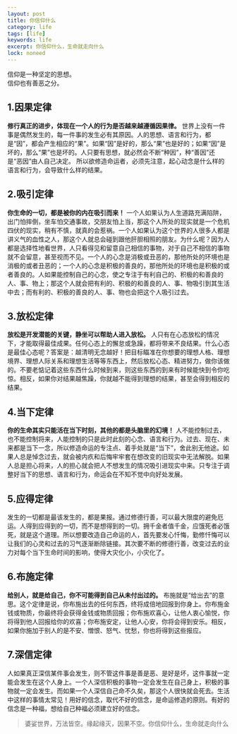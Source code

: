 ```yaml
---
layout: post
title: 你信仰什么
category: life
tags: [life]
keywords: life
excerpt: 你信仰什么，生命就走向什么
lock: noneed
---
```

信仰是一种坚定的思想。  
信仰也有善恶之分。  
## 1.因果定律   
**修行真正的进步，体现在一个人的行为是否越来越遵循因果律。**
世界上没有一件事是偶然发生的，每一件事的发生必有其原因。人的思想、语言和行为，都是“因”，都会产生相应的“果”。如果“因”是好的，那么“果”也是好的；如果“因”是坏的，那么“果”也是坏的。人只要有思想，就必然会不断“种因”，种“善因”还是“恶因”由人自己决定。
所以欲修造命运者，必须先注意，起心动念是什么样的语言和行为，会导致什么样的结果。

## 2.吸引定律  
**你生命的一切，都是被你的内在吸引而来！**
一个人如果认为人生道路充满陷阱，出门怕摔倒，坐车怕交通事故，交朋友怕上当，那这个人所处的现实就是一个危机四伏的现实，稍有不慎，就真的会惹祸。一个人如果认为这个世界的人很多人都是讲义气的血性之人，那这个人就总会碰到跟他肝胆相照的朋友。为什么呢？因为人都是选择性地看世界，人只看得见和留意自己相信的事物，对于自己不相信的事物就不会留意，甚至视而不见。一个人的心念是消极或丑恶的，那他所处的环境也是消极的或者丑恶的；一个人的心念是积极的善良的，那他所处的环境也是积极的或者善良的。人如果能控制自己的心念，使之专注于有利自己的、积极的和善良的人、事、物上；那这个人就会把有利的、积极的和善良的人、事、物吸引到其生活中去；而有利的、积极的善良的人、事、物也会把这个人吸引过去。

## 3.放松定律
**放松是开发潜能的关键，静坐可以帮助人进入放松。**
人只有在心态放松的情况下，才能取得最佳成果。任何心态上的懈怠或急躁，都将带来不良结果。什么心态是最佳心态呢？答案是：越清明无念越好！把目标瞄准在你想要的理想人格、理想境界、理想人际关系和理想生活等等东西上，然后放松心态、精进努力，做你该做的。不要老惦记着这些东西什么时候到来，则这些东西的到来有时候能快到令你吃惊。相反，如果你对结果越焦躁，你就越不能得到理想的结果，甚至会得到相反的结果。

## 4.当下定律
**你的生命其实只能活在当下时刻，其他的都是头脑里的幻境！**
人不能控制过去，也不能控制将来，人能控制的只是此时此刻的心念、语言和行为。过去、现在、未来都是当下一念，所以修造命运的专注点、着手处就是“当下”，舍此别无他途。如果人总是悼念过去，就会被内疚和后悔牢牢套在想改变的旧现实中无法解脱。如果人总是担心将来，人的担心就会把人不想发生的情况吸引进现实中来。只专注于调整好当下的思想、语言和行为，命运会在不知不觉中向好处发展。

## 5.应得定律
发生的一切都是最该发生的，都是果报。通过修德行善，可以最大限度的避免厄运。人得到应得到的一切，而不是想得到的一切。拥千金者值千金，应饿死者必饿死，就是这个道理。所以想要改造自己命运的人，首先要发心忏悔，勤修忏悔可以让我们的心灵和过去的习气逐渐断除链接。其次要不断的修德行善，改变过去的业力对每个当下生命时间的影响，使得大灾化小，小灾化了。

## 6.布施定律
**给别人，就是给自己，你不可能得到自己从未付出过的。**
布施就是“给出去”的意思。这个定律是说，你布施出去的任何东西，终将成倍地回报到你身上。你布施金钱或物质，你最终将会获得金钱或物质回报；你布施欢喜心，让他人衷心愉悦，你将得到他人回报给你的欢喜；你布施安定，让他人心安，你将会得到安乐。相反，如果你施加于别人的是不安、憎恨、怒气、忧愁，你也将得到这些报应。

## 7.深信定律
人如果真正深信某件事会发生，则不管这件事是善是恶、是好是坏，这件事就一定能会发生在这个人身上。一个人深信积极的事物一定会发生在自己身上，积极的事物就一定会发生。而如果一个人深信自己命不久矣，那这个人很快就会死去。生活中这样的事情太常见！用好的信念，取代不好的信念，是命运修造的原则。有好的信念是一种福，想给自己种福必须建立好的信念。  

> 婆娑世界，万法皆空。缘起缘灭，因果不空。你信仰什么，生命就走向什么